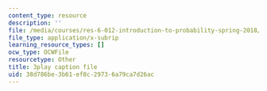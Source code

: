 ```yaml
---
content_type: resource
description: ''
file: /media/courses/res-6-012-introduction-to-probability-spring-2018/38d786be3b61ef8c29736a79ca7d26ac_00krscK7iBA.srt
file_type: application/x-subrip
learning_resource_types: []
ocw_type: OCWFile
resourcetype: Other
title: 3play caption file
uid: 38d786be-3b61-ef8c-2973-6a79ca7d26ac
---
```

